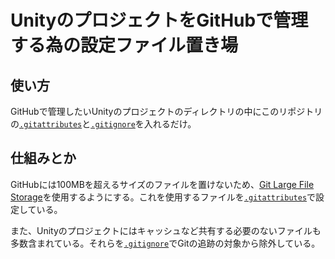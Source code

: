 # UnityのプロジェクトをGitHubで管理する為の設定ファイル置き場
## 使い方
GitHubで管理したいUnityのプロジェクトのディレクトリの中にこのリポジトリの[`.gitattributes`](.gitattributes)と[`.gitignore`](.gitignore)を入れるだけ。
## 仕組みとか
GitHubには100MBを超えるサイズのファイルを置けないため、[Git Large File Storage](https://git-lfs.com/)を使用するようにする。これを使用するファイルを[`.gitattributes`](.gitattributes)で設定している。

また、Unityのプロジェクトにはキャッシュなど共有する必要のないファイルも多数含まれている。それらを[`.gitignore`](.gitignore)でGitの追跡の対象から除外している。